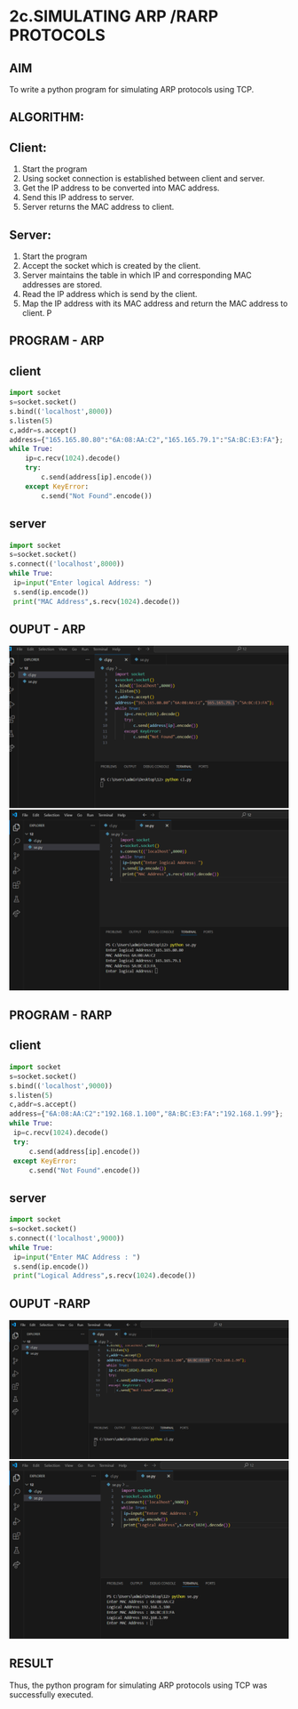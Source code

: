 # 2c.SIMULATING ARP /RARP PROTOCOLS
## AIM
To write a python program for simulating ARP protocols using TCP.
## ALGORITHM:
## Client:
1. Start the program
2. Using socket connection is established between client and server.
3. Get the IP address to be converted into MAC address.
4. Send this IP address to server.
5. Server returns the MAC address to client.
## Server:
1. Start the program
2. Accept the socket which is created by the client.
3. Server maintains the table in which IP and corresponding MAC addresses are
stored.
4. Read the IP address which is send by the client.
5. Map the IP address with its MAC address and return the MAC address to client.
P
## PROGRAM - ARP
## client
```py
import socket
s=socket.socket()
s.bind(('localhost',8000))
s.listen(5)
c,addr=s.accept()
address={"165.165.80.80":"6A:08:AA:C2","165.165.79.1":"SA:BC:E3:FA"};
while True:
    ip=c.recv(1024).decode()
    try:
        c.send(address[ip].encode()) 
    except KeyError:
        c.send("Not Found".encode())
```
## server 
```py
import socket
s=socket.socket()
s.connect(('localhost',8000))
while True:
 ip=input("Enter logical Address: ")
 s.send(ip.encode())
 print("MAC Address",s.recv(1024).decode())
```
## OUPUT - ARP
![alt text](<Screenshot 2024-10-17 193752.png>) ![alt text](<Screenshot 2024-10-17 193759.png>)
## PROGRAM - RARP
## client
```py
import socket
s=socket.socket()
s.bind(('localhost',9000))
s.listen(5)
c,addr=s.accept()
address={"6A:08:AA:C2":"192.168.1.100","8A:BC:E3:FA":"192.168.1.99"};
while True:
 ip=c.recv(1024).decode()
 try:
     c.send(address[ip].encode())
 except KeyError:
     c.send("Not Found".encode())
```
## server
```py
import socket
s=socket.socket()
s.connect(('localhost',9000))
while True:
 ip=input("Enter MAC Address : ")
 s.send(ip.encode())
 print("Logical Address",s.recv(1024).decode())
 ```
## OUPUT -RARP
![alt text](<Screenshot 2024-10-17 194003.png>)
![alt text](<Screenshot 2024-10-17 194010.png>)
## RESULT
Thus, the python program for simulating ARP protocols using TCP was successfully 
executed.
